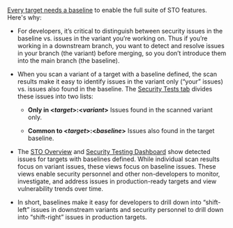 
[Every target needs a baseline](/docs/security-testing-orchestration/use-sto/set-up-sto-pipelines/set-up-baselines) to enable the full suite of STO features. Here's why:

  - For developers, it’s critical to distinguish between security issues in the baseline vs. issues in the variant you’re working on.  Thus if you’re working in a downstream branch, you want to detect and resolve issues in your branch (the variant) before merging, so you don’t introduce them into the main branch (the baseline). 

 - When you scan a variant of a target with a baseline defined, the scan results make it easy to identify issues in the variant only (“your” issues) vs. issues also found in the baseline. The [Security Tests tab](/docs/security-testing-orchestration/dashboards/view-scan-results) divides these issues into two lists:

    - **Only in \<_target_>:\<_variant_>** Issues found in the scanned variant only.

    - **Common to \<_target_>:\<_baseline_>** Issues also found in the target baseline.

  - The [STO Overview](/docs/security-testing-orchestration/dashboards/sto-overview) and [Security Testing Dashboard](/docs/security-testing-orchestration/dashboards/security-testing-dashboard) show detected issues for targets with baselines defined. While individual scan results focus on variant issues, these views focus on baseline issues. These views enable security personnel and other non-developers to monitor, investigate, and address issues in production-ready targets and view vulnerability trends over time.  

  - In short, baselines make it easy for developers to drill down into “shift-left” issues in downstream variants and security personnel to drill down into “shift-right” issues in  production targets. 

<!-- 
You can specify dynamic baselines using regular expressions for different target types. When you scan a variant that matches the regex for that target type — i.e. `^(main|master)$` for a code repo — the target baseline updates automatically. 

Harness STO includes predefined default regexes for code repositories and container images.
-->
